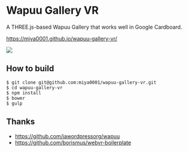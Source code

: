 # Wapuu Gallery VR

A THREE.js-based Wapuu Gallery that works well in Google Cardboard.

https://miya0001.github.io/wapuu-gallery-vr/

![](https://miya0001.github.io/wapuu-gallery-vr/img/screenshot.gif)

## How to build

```
$ git clone git@github.com:miya0001/wapuu-gallery-vr.git
$ cd wapuu-gallery-vr
$ npm install
$ bower
$ gulp
```

## Thanks

* https://github.com/jawordpressorg/wapuu
* https://github.com/borismus/webvr-boilerplate
